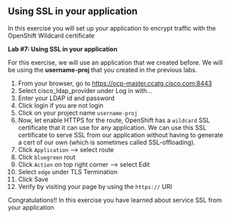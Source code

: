 ## Using SSL in your application

In this exercise you will set up your application to encrypt traffic with the OpenShift Wildcard certificate

**Lab #7: Using SSL in your application**

For this exercise, we will use an application that we created before. We will be using the **username-proj** that you created in the previous labs. 

1. From your browser, go to https://ocp-master.ccatg.cisco.com:8443
2. Select cisco_ldap_provider under Log in with...
3. Enter your LDAP id and password
4. Click login if you are not login
5. Click on your project name `username-proj` 
6. Now, let enable HTTPS for the route, OpenShift has a `wildcard` SSL certificate that it can use for any application. We can use this SSL certificate to serve SSL from our application without having to generate a cert of our own (which is sometimes called SSL-offloading).
7. Click `Application` —> select route 
8. Click `bluegreen` rout
9. Click `Action` on top right corner —> select Edit
10. Select `edge` under TLS Termination
11. Click Save
12. Verify by visiting your page by using the `https://` URI

Congratulations!! In this exercise you have learned about service SSL from your application
